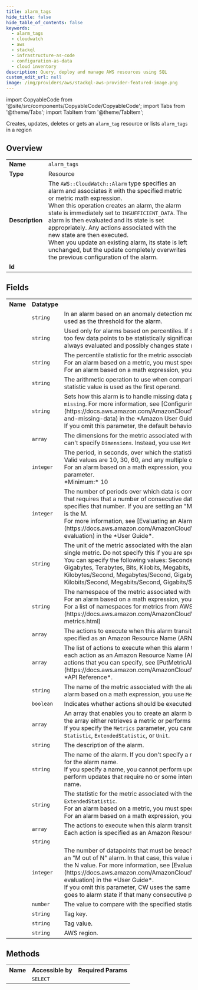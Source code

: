 ```yaml
---
title: alarm_tags
hide_title: false
hide_table_of_contents: false
keywords:
  - alarm_tags
  - cloudwatch
  - aws
  - stackql
  - infrastructure-as-code
  - configuration-as-data
  - cloud inventory
description: Query, deploy and manage AWS resources using SQL
custom_edit_url: null
image: /img/providers/aws/stackql-aws-provider-featured-image.png
---
```


import CopyableCode from '@site/src/components/CopyableCode/CopyableCode';
import Tabs from '@theme/Tabs';
import TabItem from '@theme/TabItem';

Creates, updates, deletes or gets an <code>alarm_tag</code> resource or lists <code>alarm_tags</code> in a region

## Overview
<table><tbody>
<tr><td><b>Name</b></td><td><code>alarm_tags</code></td></tr>
<tr><td><b>Type</b></td><td>Resource</td></tr>
<tr><td><b>Description</b></td><td>The <code>AWS::CloudWatch::Alarm</code> type specifies an alarm and associates it with the specified metric or metric math expression.<br />When this operation creates an alarm, the alarm state is immediately set to <code>INSUFFICIENT_DATA</code>. The alarm is then evaluated and its state is set appropriately. Any actions associated with the new state are then executed.<br />When you update an existing alarm, its state is left unchanged, but the update completely overwrites the previous configuration of the alarm.</td></tr>
<tr><td><b>Id</b></td><td><CopyableCode code="aws.cloudwatch.alarm_tags" /></td></tr>
</tbody></table>

## Fields
<table><tbody><tr><th>Name</th><th>Datatype</th><th>Description</th></tr><tr><td><CopyableCode code="threshold_metric_id" /></td><td><code>string</code></td><td>In an alarm based on an anomaly detection model, this is the ID of the <code>ANOMALY_DETECTION_BAND</code> function used as the threshold for the alarm.</td></tr>
<tr><td><CopyableCode code="evaluate_low_sample_count_percentile" /></td><td><code>string</code></td><td>Used only for alarms based on percentiles. If <code>ignore</code>, the alarm state does not change during periods with too few data points to be statistically significant. If <code>evaluate</code> or this parameter is not used, the alarm is always evaluated and possibly changes state no matter how many data points are available.</td></tr>
<tr><td><CopyableCode code="extended_statistic" /></td><td><code>string</code></td><td>The percentile statistic for the metric associated with the alarm. Specify a value between p0.0 and p100.<br />For an alarm based on a metric, you must specify either <code>Statistic</code> or <code>ExtendedStatistic</code> but not both.<br />For an alarm based on a math expression, you can't specify <code>ExtendedStatistic</code>. Instead, you use <code>Metrics</code>.</td></tr>
<tr><td><CopyableCode code="comparison_operator" /></td><td><code>string</code></td><td>The arithmetic operation to use when comparing the specified statistic and threshold. The specified statistic value is used as the first operand.</td></tr>
<tr><td><CopyableCode code="treat_missing_data" /></td><td><code>string</code></td><td>Sets how this alarm is to handle missing data points. Valid values are <code>breaching</code>, <code>notBreaching</code>, <code>ignore</code>, and <code>missing</code>. For more information, see &#91;Configuring How Alarms Treat Missing Data&#93;(https://docs.aws.amazon.com/AmazonCloudWatch/latest/monitoring/AlarmThatSendsEmail.html#alarms-and-missing-data) in the *Amazon User Guide*.<br />If you omit this parameter, the default behavior of <code>missing</code> is used.</td></tr>
<tr><td><CopyableCode code="dimensions" /></td><td><code>array</code></td><td>The dimensions for the metric associated with the alarm. For an alarm based on a math expression, you can't specify <code>Dimensions</code>. Instead, you use <code>Metrics</code>.</td></tr>
<tr><td><CopyableCode code="period" /></td><td><code>integer</code></td><td>The period, in seconds, over which the statistic is applied. This is required for an alarm based on a metric. Valid values are 10, 30, 60, and any multiple of 60.<br />For an alarm based on a math expression, you can't specify <code>Period</code>, and instead you use the <code>Metrics</code> parameter.<br />*Minimum:* 10</td></tr>
<tr><td><CopyableCode code="evaluation_periods" /></td><td><code>integer</code></td><td>The number of periods over which data is compared to the specified threshold. If you are setting an alarm that requires that a number of consecutive data points be breaching to trigger the alarm, this value specifies that number. If you are setting an "M out of N" alarm, this value is the N, and <code>DatapointsToAlarm</code> is the M.<br />For more information, see &#91;Evaluating an Alarm&#93;(https://docs.aws.amazon.com/AmazonCloudWatch/latest/monitoring/AlarmThatSendsEmail.html#alarm-evaluation) in the *User Guide*.</td></tr>
<tr><td><CopyableCode code="unit" /></td><td><code>string</code></td><td>The unit of the metric associated with the alarm. Specify this only if you are creating an alarm based on a single metric. Do not specify this if you are specifying a <code>Metrics</code> array.<br />You can specify the following values: Seconds, Microseconds, Milliseconds, Bytes, Kilobytes, Megabytes, Gigabytes, Terabytes, Bits, Kilobits, Megabits, Gigabits, Terabits, Percent, Count, Bytes/Second, Kilobytes/Second, Megabytes/Second, Gigabytes/Second, Terabytes/Second, Bits/Second, Kilobits/Second, Megabits/Second, Gigabits/Second, Terabits/Second, Count/Second, or None.</td></tr>
<tr><td><CopyableCode code="namespace" /></td><td><code>string</code></td><td>The namespace of the metric associated with the alarm. This is required for an alarm based on a metric. For an alarm based on a math expression, you can't specify <code>Namespace</code> and you use <code>Metrics</code> instead.<br />For a list of namespaces for metrics from AWS services, see &#91;Services That Publish Metrics.&#93;(https://docs.aws.amazon.com/AmazonCloudWatch/latest/monitoring/aws-services-cloudwatch-metrics.html)</td></tr>
<tr><td><CopyableCode code="ok_actions" /></td><td><code>array</code></td><td>The actions to execute when this alarm transitions to the <code>OK</code> state from any other state. Each action is specified as an Amazon Resource Name (ARN).</td></tr>
<tr><td><CopyableCode code="alarm_actions" /></td><td><code>array</code></td><td>The list of actions to execute when this alarm transitions into an ALARM state from any other state. Specify each action as an Amazon Resource Name (ARN). For more information about creating alarms and the actions that you can specify, see &#91;PutMetricAlarm&#93;(https://docs.aws.amazon.com/AmazonCloudWatch/latest/APIReference/API_PutMetricAlarm.html) in the *API Reference*.</td></tr>
<tr><td><CopyableCode code="metric_name" /></td><td><code>string</code></td><td>The name of the metric associated with the alarm. This is required for an alarm based on a metric. For an alarm based on a math expression, you use <code>Metrics</code> instead and you can't specify <code>MetricName</code>.</td></tr>
<tr><td><CopyableCode code="actions_enabled" /></td><td><code>boolean</code></td><td>Indicates whether actions should be executed during any changes to the alarm state. The default is TRUE.</td></tr>
<tr><td><CopyableCode code="metrics" /></td><td><code>array</code></td><td>An array that enables you to create an alarm based on the result of a metric math expression. Each item in the array either retrieves a metric or performs a math expression.<br />If you specify the <code>Metrics</code> parameter, you cannot specify <code>MetricName</code>, <code>Dimensions</code>, <code>Period</code>, <code>Namespace</code>, <code>Statistic</code>, <code>ExtendedStatistic</code>, or <code>Unit</code>.</td></tr>
<tr><td><CopyableCode code="alarm_description" /></td><td><code>string</code></td><td>The description of the alarm.</td></tr>
<tr><td><CopyableCode code="alarm_name" /></td><td><code>string</code></td><td>The name of the alarm. If you don't specify a name, CFN generates a unique physical ID and uses that ID for the alarm name. <br />If you specify a name, you cannot perform updates that require replacement of this resource. You can perform updates that require no or some interruption. If you must replace the resource, specify a new name.</td></tr>
<tr><td><CopyableCode code="statistic" /></td><td><code>string</code></td><td>The statistic for the metric associated with the alarm, other than percentile. For percentile statistics, use <code>ExtendedStatistic</code>.<br />For an alarm based on a metric, you must specify either <code>Statistic</code> or <code>ExtendedStatistic</code> but not both.<br />For an alarm based on a math expression, you can't specify <code>Statistic</code>. Instead, you use <code>Metrics</code>.</td></tr>
<tr><td><CopyableCode code="insufficient_data_actions" /></td><td><code>array</code></td><td>The actions to execute when this alarm transitions to the <code>INSUFFICIENT_DATA</code> state from any other state. Each action is specified as an Amazon Resource Name (ARN).</td></tr>
<tr><td><CopyableCode code="arn" /></td><td><code>string</code></td><td></td></tr>
<tr><td><CopyableCode code="datapoints_to_alarm" /></td><td><code>integer</code></td><td>The number of datapoints that must be breaching to trigger the alarm. This is used only if you are setting an "M out of N" alarm. In that case, this value is the M, and the value that you set for <code>EvaluationPeriods</code> is the N value. For more information, see &#91;Evaluating an Alarm&#93;(https://docs.aws.amazon.com/AmazonCloudWatch/latest/monitoring/AlarmThatSendsEmail.html#alarm-evaluation) in the *User Guide*.<br />If you omit this parameter, CW uses the same value here that you set for <code>EvaluationPeriods</code>, and the alarm goes to alarm state if that many consecutive periods are breaching.</td></tr>
<tr><td><CopyableCode code="threshold" /></td><td><code>number</code></td><td>The value to compare with the specified statistic.</td></tr>
<tr><td><CopyableCode code="tag_key" /></td><td><code>string</code></td><td>Tag key.</td></tr>
<tr><td><CopyableCode code="tag_value" /></td><td><code>string</code></td><td>Tag value.</td></tr>
<tr><td><CopyableCode code="region" /></td><td><code>string</code></td><td>AWS region.</td></tr>
</tbody></table>

## Methods

<table><tbody>
  <tr>
    <th>Name</th>
    <th>Accessible by</th>
    <th>Required Params</th>
  </tr>
  <tr>
    <td><CopyableCode code="view" /></td>
    <td><code>SELECT</code></td>
    <td><CopyableCode code="region" /></td>
  </tr>
</tbody></table>








